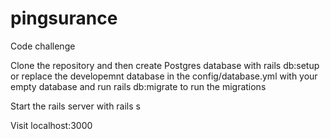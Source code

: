 # pingsurance
Code challenge

Clone the repository and then create Postgres database with 
rails db:setup or replace the developemnt database in the config/database.yml with your empty database and run
rails db:migrate to run the migrations

Start the rails server with rails s

Visit localhost:3000
